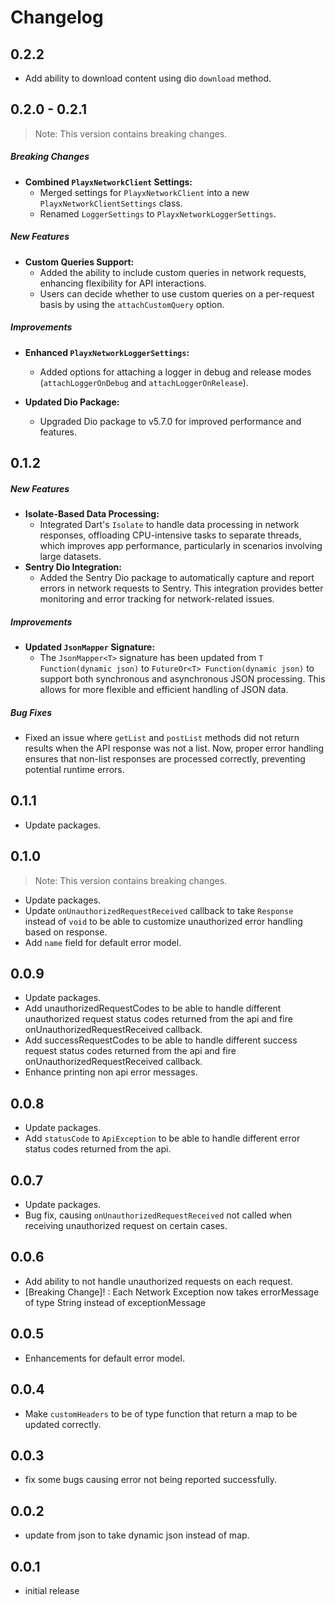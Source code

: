 # Changelog

## 0.2.2
- Add ability to download content using dio `download` method.

## 0.2.0 - 0.2.1
> Note: This version contains breaking changes.

##### Breaking Changes
- **Combined `PlayxNetworkClient` Settings:**
  - Merged settings for `PlayxNetworkClient` into a new `PlayxNetworkClientSettings` class.
  - Renamed `LoggerSettings` to `PlayxNetworkLoggerSettings`.

##### New Features
- **Custom Queries Support:**
  - Added the ability to include custom queries in network requests, enhancing flexibility for API interactions.
  - Users can decide whether to use custom queries on a per-request basis by using the `attachCustomQuery` option.

##### Improvements
- **Enhanced `PlayxNetworkLoggerSettings`:**
  - Added options for attaching a logger in debug and release modes (`attachLoggerOnDebug` and `attachLoggerOnRelease`).

- **Updated Dio Package:**
  - Upgraded Dio package to v5.7.0 for improved performance and features.


## 0.1.2

##### New Features
- **Isolate-Based Data Processing:**
  - Integrated Dart's `Isolate` to handle data processing in network responses, offloading CPU-intensive tasks to separate threads, which improves app performance, particularly in scenarios involving large datasets.
- **Sentry Dio Integration:**
  - Added the Sentry Dio package to automatically capture and report errors in network requests to Sentry. This integration provides better monitoring and error tracking for network-related issues.

##### Improvements
- **Updated `JsonMapper` Signature:**
  - The `JsonMapper<T>` signature has been updated from `T Function(dynamic json)` to `FutureOr<T> Function(dynamic json)` to support both synchronous and asynchronous JSON processing. This allows for more flexible and efficient handling of JSON data.

##### Bug Fixes
- Fixed an issue where `getList` and `postList` methods did not return results when the API response was not a list. Now, proper error handling ensures that non-list responses are processed correctly, preventing potential runtime errors.

## 0.1.1
- Update packages.

## 0.1.0
> Note: This version contains breaking changes.

- Update packages.
- Update `onUnauthorizedRequestReceived` callback to take `Response` instead of `void` to be able to customize unauthorized error handling based on response.
- Add `name` field for default error model.

## 0.0.9
- Update packages.
- Add unauthorizedRequestCodes to be able to handle different unauthorized request status codes returned from the api and fire onUnauthorizedRequestReceived callback.
- Add successRequestCodes to be able to handle different success request status codes returned from the api and fire onUnauthorizedRequestReceived callback.
- Enhance printing non api error messages.

## 0.0.8
- Update packages.
- Add `statusCode` to `ApiException` to be able to handle different error status codes returned from the api.

## 0.0.7
- Update packages.
- Bug fix, causing `onUnauthorizedRequestReceived` not called when receiving unauthorized request on certain cases.

## 0.0.6
- Add ability to not handle unauthorized requests on each request.
- [Breaking Change]! : Each Network Exception now takes errorMessage of type String instead of exceptionMessage

## 0.0.5
- Enhancements for default error model.

## 0.0.4
- Make `customHeaders` to be of type function that return a map to be updated correctly.

## 0.0.3
- fix some bugs causing error not being reported successfully.

## 0.0.2
- update from json to take dynamic json instead of map.

## 0.0.1
- initial release